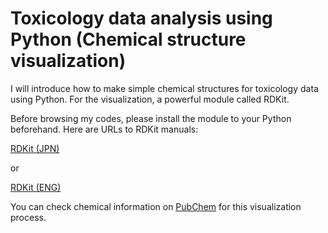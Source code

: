 # Toxicology data analysis using Python (Chemical structure visualization)

I will introduce how to make simple chemical structures for toxicology data using Python.
For the visualization, a powerful module called RDKit.

Before browsing my codes, please install the module to your Python beforehand.
Here are URLs to RDKit manuals:

[RDKit (JPN)](https://rdkit.org/docs_jp/Getting_Started_with_RDKit_in_Python_jp.html)

or

[RDKit (ENG)](https://www.rdkit.org/docs/GettingStartedInPython.html)

You can check chemical information on [PubChem](https://pubchem.ncbi.nlm.nih.gov/) for this visualization process.
